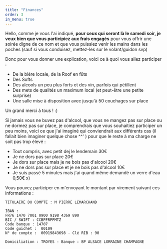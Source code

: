 ```yaml
---
title: "Finances"
order: 3
in_menu: true
---
```

Hello, comme je vous l'ai indiqué, **pour ceux qui seront là le samedi soir, je veux bien que vous participiez aux frais engagés** pour vous offrir une soirée digne de ce nom et que vous puissiez venir les mains dans les poches (sauf si vous conduisez, mettez-les sur le volant/guidon svp)

Donc pour vous donner une explication, voici ce à quoi vous allez participer :

- De la bière locale, de la Roof en fûts
- Des Softs
- Des alcools un peu plus forts et des vin, parfois qui pétillent
- Des mets de qualités un maximum local (et peut-être une petite surprise)
- Une salle mise à disposition avec jusqu'à 50 couchages sur place

Un grand merci à tous ! :)

Si jamais vous ne buvez pas d'alcool, que vous ne mangez pas sur place ou ne dormez pas sur place, je comprendrais que vous souhaitiez participer un peu moins, voici ce que j'ai imaginé qui conviendrait aux différents cas (il fallait bien imaginer quelque chose ^^' ) pour que le reste à ma charge ne soit pas trop élevé :

- Tout compris, avec petit dej le lendemain 30€
- Je ne dors pas sur place 20€
- Je dors sur place mais je ne bois pas d'alcool 20€
- Je ne dors pas sur place et je ne bois pas d'alcool 10€
- Je suis passé 5 minutes mais j'ai quand même demandé un verre d'eau 0,50€ x)

Vous pouvez participer en m'envoyant le montant par virement suivant ces informations :

```
TITULAIRE DU COMPTE : M PIERRE LEMARCHAND

IBAN : 
FR76 1470 7001 0900 9198 4369 890
BIC / SWIFT : CCBPFRPPMTZ
Code banque : 14707 
Code guichet :  00109 
N° de compte :  00919843698 - Clé RIB : 90

Domiciliation : TROYES - Banque : BP ALSACE LORRAINE CHAMPAGNE
``` 